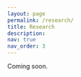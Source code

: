 ```yaml
---
layout: page
permalink: /research/
title: Research
description: 
nav: true
nav_order: 3
---
```


Coming soon.